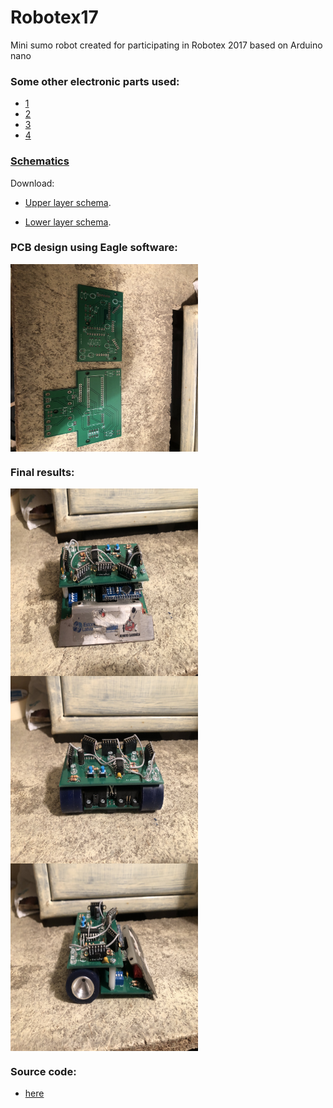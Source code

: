 # Robotex17

Mini sumo robot created for participating in Robotex 2017 based on Arduino nano

### Some other electronic parts used:

* [1](https://hobbyking.com/en_us/brushed-motor-15mm-6v-20000kv-w-298-1-ratio-gearbox.html)
* [2](https://www.lemona.lv/?page=item&i_id=27530)
* [3](http://www.digikey.com/product-detail/en/sharp-microelectronics/GP2Y0D340K/425-1810-ND/573101)
* [4](https://www.pololu.com/product/1182)

### [Schematics](./schematics)

Download:

*  <a href="./resources/lower_layer.pdf">Upper layer schema</a>.</p>
*  <a href="./resources/upper_layer.pdf">Lower layer schema</a>.</p>

### PCB design using Eagle software:

<img align="middle" width="300" height="300" alt="" src="./resources/3.JPG">

### Final results:

<img align="middle" width="300" height="300" alt="" src="./resources/1.JPG"><img align="middle" width="300" height="300" alt="" src="./resources/2.JPG">  
<img align="middle" width="300" height="300" alt="" src="./resources/4.JPG">  

### Source code:

* [here](./src)

